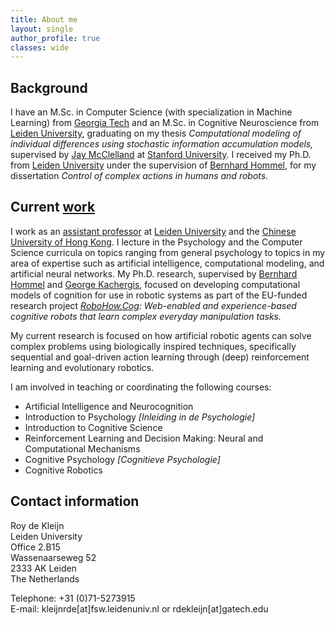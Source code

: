 ```yaml
---
title: About me
layout: single
author_profile: true
classes: wide
---
```


## Background
I have an M.Sc. in Computer Science (with specialization in Machine Learning) from [Georgia Tech](http://www.gatech.edu/) and an M.Sc. in Cognitive Neuroscience from [Leiden University](http://www.universiteitleiden.nl/), graduating on my thesis *Computational modeling of individual differences using stochastic information accumulation models,* supervised by [Jay McClelland](http://stanford.edu/~jlmcc/) at [Stanford University](http://www.stanford.edu/). I received my Ph.D. from [Leiden University](http://www.universiteitleiden.nl/) under the supervision of [Bernhard Hommel](http://www.bernhard-hommel.eu/), for my dissertation *Control of complex actions in humans and robots.*

## Current [work](http://roydekleijn.nl/my-work/)
I work as an [assistant professor](https://www.universiteitleiden.nl/en/staffmembers/roy-de-kleijn) at [Leiden University](http://www.universiteitleiden.nl/) and the [Chinese University of Hong Kong](http://www.cuhk.edu.hk/english/index.html). I lecture in the Psychology and the Computer Science curricula on topics ranging from general psychology to topics in my area of expertise such as artificial intelligence, computational modeling, and artificial neural networks. My Ph.D. research, supervised by [Bernhard Hommel](http://www.bernhard-hommel.eu/) and [George Kachergis](http://kachergis.com/), focused on developing computational models of cognition for use in robotic systems as part of the EU-funded research project *[RoboHow.Cog](http://robohow.eu/): Web-enabled and experience-based cognitive robots that learn complex everyday manipulation tasks.*

My current research is focused on how artificial robotic agents can solve complex problems using biologically inspired techniques, specifically sequential and goal-driven action learning through (deep) reinforcement learning and evolutionary robotics.

I am involved in teaching or coordinating the following courses:

- Artificial Intelligence and Neurocognition
- Introduction to Psychology *[Inleiding in de Psychologie]*
- Introduction to Cognitive Science
- Reinforcement Learning and Decision Making: Neural and Computational Mechanisms
- Cognitive Psychology *[Cognitieve Psychologie]*
- Cognitive Robotics

## Contact information
 
Roy de Kleijn  
Leiden University  
Office 2.B15  
Wassenaarseweg 52  
2333 AK Leiden  
The Netherlands  

Telephone: +31 (0)71-5273915  
E-mail: kleijnrde[at]fsw.leidenuniv.nl or rdekleijn[at]gatech.edu

